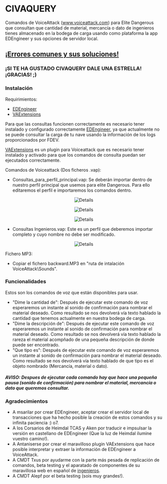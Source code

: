 # CIVAQUERY

Comandos de VoiceAttack (www.voiceattack.com) para Elite Dangerous que consultan que cantidad de material, mercancía o dato de ingenieros tienes almacenado en la bodega de carga usando como plataforma la app EDEngineer y sus opciones de servidor local.

## [**¡Errores comunes y sus soluciones!**](https://github.com/Shemuev/CIVAQUERY/wiki/Troubleshooting-Issues-(espa%C3%B1ol))

### ¡SI TE HA GUSTADO CIVAQUERY DALE UNA ESTRELLA! ¡GRACIAS! ;)

### Instalación

Requirimientos:

- [EDEngineer](https://github.com/msarilar/EDEngineer)
- [VAExtensions](https://github.com/Antaniserse/VAExtensions)

Para que las consultas funcionen correctamente es necesario tener instalado y configurado correctamente [EDEngineer](https://cdn.rawgit.com/msarilar/EDEngineer/master/EDEngineer/releases/setup.exe), ya que actualmente no se puede consultar la carga de tu nave usando la información de los logs proporcionados por FDEV.

[VAExtensions](https://github.com/Antaniserse/VAExtensions/releases) es un plugin para Voiceattack que es necesario tener instalado y activado para que los comandos de consulta puedan ser ejecutados correctamente.

Comandos de Voiceattack (Dos ficheros .vap):

- Consultas_para_perfil_principal.vap: Se deberán importar dentro de nuestro perfil principal que usemos para elite Dangerous. Para ello editaremos el perfil e importaremos los comandos dentro.

<p align="center">
  <img src="https://s16.postimg.org/bmm1ikqfp/edit_main_profile.png" alt="Details"/>
</p>
<p align="center">
  <img src="https://s16.postimg.org/raru33vf9/import_commands.pngg" alt="Details"/>
</p>
<p align="center">
  <img src="https://s16.postimg.org/8tstyjq39/import_commands_2.png" alt="Details"/>
</p>

- Consultas Ingenieros.vap: Este es un perfil que deberemos importar completo y cuyo nombre no debe ser modificado.

<p align="center">
  <img src="https://s16.postimg.org/bdt26e311/import_profile.png" alt="Details"/>
</p>

Fichero MP3:

- Copiar el fichero backward.MP3 en "ruta de intalación VoiceAttack\Sounds".

### Funcionalidades

Estos son los comandos de voz que están disponibles para usar.

- "Dime la cantidad de": Después de ejecutar este comando de voz esperaremos un instante al sonido de confirmación para nombrar el material deseado. Como resultado se nos devolverá vía texto hablado la cantidad que tenemos actualmente en nuestra bodega de carga.
- "Dime la descripción de": Después de ejecutar este comando de voz esperaremos un instante al sonido de confirmación para nombrar el material deseado. Como resultado se nos devolverá vía texto hablado la rareza el material acompñado de una pequeña descripción de donde puede ser encontrado.
- "Que tipo es": Después de ejecutar este comando de voz esperaremos un instante al sonido de confirmación para nombrar el material deseado. Como resultado se nos devolverá vía texto hablado de que tipo es el objeto nombrado (Mercancía, material o dato).

##### **AVISO:** Despues de ejecutar cada comando hay que hace una pequeña pausa (sonido de confirmación) para nombrar el material, mercancía o dato que queremos consultar.

### Agradecimientos

- A msarilar por crear EDEngineer, aceptar crear el servidor local de transacciones que ha hecho posible la creación de estos comandos y su infinita paciencia :) o7.
- A los Corsarios de Heimdal TCAS y Aken por traducir e impsulsar la versión en castellano de EDEngineer (Que la luz de Heimdal ilumine vuestro camino!).
- A Antaniserse por crear el maravilloso plugin VAExtensions que hace posible interpretar y extraer la información de EDEngineer a VoiceAttack.
- A CMDT Txus por ayudarme con la parte más pesada de replicación de comandos, beta testing y el aparatado de componentes de su maravillosa web en español de [ingenieros](http://ingenieros.byethost24.com/componentes.html).
- A CMDT Alepf por el beta testing (sois muy grandes!).
